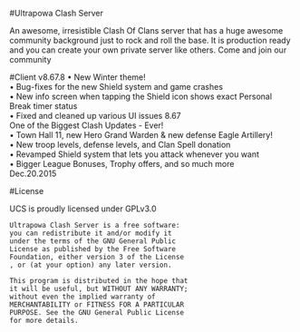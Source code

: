#Ultrapowa Clash Server

An awesome, irresistible Clash Of Clans server that has a huge awesome community background just to rock and roll the base. It is production ready and you can create your own private server like others. Come and join our community

#Client v8.67.8
• New Winter theme!
<br>
• Bug-fixes for the new Shield system and game crashes
<br>
• New info screen when tapping the Shield icon shows exact Personal Break timer status
<br>
• Fixed and cleaned up various UI issues
8.67
<br>
One of the Biggest Clash Updates - Ever!
<br>
• Town Hall 11, new Hero Grand Warden & new defense Eagle Artillery!
<br>
• New troop levels, defense levels, and Clan Spell donation
<br>
• Revamped Shield system that lets you attack whenever you want
<br>
• Bigger League Bonuses, Trophy offers, and so much more
<br>
Dec.20.2015

#License

UCS is proudly licensed under GPLv3.0

```
Ultrapowa Clash Server is a free software: 
you can redistribute it and/or modify it 
under the terms of the GNU General Public 
License as published by the Free Software 
Foundation, either version 3 of the License
, or (at your option) any later version.

This program is distributed in the hope that
it will be useful, but WITHOUT ANY WARRANTY;
without even the implied warranty of 
MERCHANTABILITY or FITNESS FOR A PARTICULAR 
PURPOSE. See the GNU General Public License
for more details.
```
